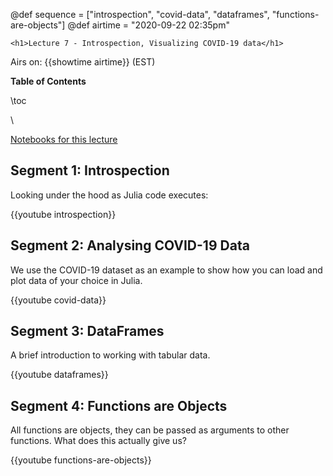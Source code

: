 @def sequence = ["introspection", "covid-data", "dataframes", "functions-are-objects"]
@def airtime = "2020-09-22 02:35pm"
~~~
<h1>Lecture 7 - Introspection, Visualizing COVID-19 data</h1>
~~~


Airs on: {{showtime airtime}} (EST)

**Table of Contents**

\toc

\\

[Notebooks for this lecture](https://github.com/mitmath/18S191/tree/master/lecture_notebooks/week4/)

## Segment 1: Introspection

Looking under the hood as Julia code executes:

{{youtube introspection}}

## Segment 2: Analysing COVID-19 Data

We use the COVID-19 dataset as an example to show how you can load and plot data of your choice in Julia.

{{youtube covid-data}}

## Segment 3: DataFrames

A brief introduction to working with tabular data.

{{youtube dataframes}}


## Segment 4: Functions are Objects

All functions are objects, they can be passed as arguments to other functions. What does this actually give us?

{{youtube functions-are-objects}}
